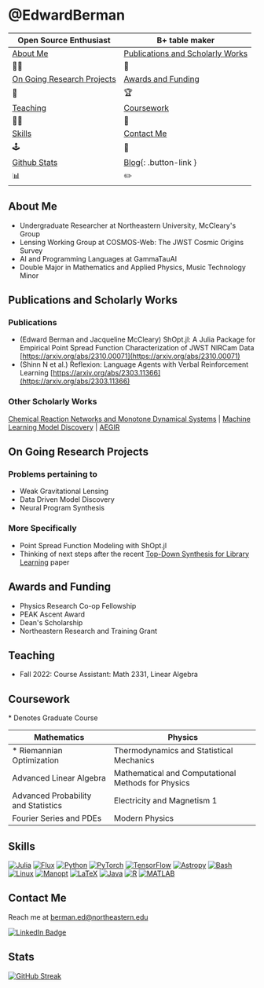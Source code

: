# @EdwardBerman

|   Open Source Enthusiast             | B+ table maker  |
|------------------------------------|------------------------------------|
| [About Me](#about-me)      | [Publications and Scholarly Works](#publications-and-scholarly-works)  |
|👨‍💻                            | 📘                                 |
| [On Going Research Projects](#on-going-research-projects)  | [Awards and Funding](#awards-and-funding)  |
|🔭                                                          | 🏆                                       |
| [Teaching](#teaching)               | [Coursework](#coursework)            |
|👨‍🏫                           | 🏫                                 |
| [Skills](#skills)                  | [Contact Me](#contact-me)            |
|🕹                                 | 💌                                 |
| [Github Stats](#stats)              | [Blog](./blog.md){: .button-link }
|📊                                 | ✏️


## About Me
+ Undergraduate Researcher at Northeastern University, McCleary's Group
+ Lensing Working Group at COSMOS-Web: The JWST Cosmic Origins Survey
+ AI and Programming Languages at GammaTauAI
+ Double Major in Mathematics and Applied Physics, Music Technology Minor

## Publications and Scholarly Works 

### Publications

+ (Edward Berman and Jacqueline McCleary) ShOpt.jl: A Julia Package for Empirical Point Spread Function Characterization of JWST NIRCam Data [https://arxiv.org/abs/2310.00071](https://arxiv.org/abs/2310.00071)
+ (Shinn N et al.) Reflexion: Language Agents with Verbal Reinforcement Learning [https://arxiv.org/abs/2303.11366](https://arxiv.org/abs/2303.11366)

### Other Scholarly Works 
 [Chemical Reaction Networks and Monotone Dynamical Systems](REU.pdf) | [Machine Learning Model Discovery](mlpde.pdf) | [AEGIR](rascal-AEGIR.pdf)

## On Going Research Projects
### Problems pertaining to 
+ Weak Gravitational Lensing
+ Data Driven Model Discovery
+ Neural Program Synthesis

### More Specifically
+  Point Spread Function Modeling with ShOpt.jl
+  Thinking of next steps after the recent [Top-Down Synthesis for Library Learning](https://arxiv.org/pdf/2211.16605.pdf) paper

## Awards and Funding
+ Physics Research Co-op Fellowship 
+ PEAK Ascent Award 
+ Dean's Scholarship 
+ Northeastern Research and Training Grant 

## Teaching
+ Fall 2022: Course Assistant: Math 2331, Linear Algebra

## Coursework

\* Denotes Graduate Course

| Mathematics                           | Physics                                            |
|---------------------------------------|----------------------------------------------------|
| \* Riemannian Optimization            | Thermodynamics and Statistical Mechanics           |
| Advanced Linear Algebra               | Mathematical and Computational Methods for Physics |
| Advanced Probability and Statistics   | Electricity and Magnetism 1                        |
| Fourier Series and PDEs               | Modern Physics                                     |

## Skills
[![Julia](https://img.shields.io/badge/julia-black?style=for-the-badge&logo=julia)](https://github.com/EdwardBerman)
[![Flux](https://img.shields.io/badge/Flux.jl-black?style=for-the-badge&logo=julia)](https://github.com/FluxML/Flux.jl)
[![Python](https://img.shields.io/badge/python-black?style=for-the-badge&logo=python)](https://github.com/EdwardBerman)
[![PyTorch](https://img.shields.io/badge/PyTorch-black?style=for-the-badge&logo=pytorch)](https://github.com/pytorch/pytorch)
[![TensorFlow](https://img.shields.io/badge/TensorFlow-black?style=for-the-badge&logo=tensorflow)](https://github.com/tensorflow/tensorflow)
[![Astropy](https://img.shields.io/badge/Astropy-black?style=for-the-badge&logo=python)](https://github.com/astropy/astropy)
[![Bash](https://img.shields.io/badge/bash-black?style=for-the-badge&logo=gnu-bash&logoColor=white)](https://github.com/EdwardBerman)
[![Linux](https://img.shields.io/badge/Linux-black?style=for-the-badge&logo=linux)](https://github.com/torvalds/linux)
[![Manopt](https://img.shields.io/badge/Manopt-black?style=for-the-badge&logo=python)](https://github.com/NicolasBoumal/manopt)
[![LaTeX](https://img.shields.io/badge/LaTeX-black?style=for-the-badge&logo=latex)](https://www.latex-project.org/)
[![Java](https://img.shields.io/badge/java-black?style=for-the-badge&logo=openjdk)](https://github.com/EdwardBerman)
[![R](https://img.shields.io/badge/R-black?style=for-the-badge&logo=r)](https://github.com/EdwardBerman)
[![MATLAB](https://img.shields.io/badge/MATLAB-black?style=for-the-badge&logo=mathworks)](https://www.mathworks.com/products/matlab.html)


## Contact Me
Reach me at berman.ed@northeastern.edu

<a href="https://www.linkedin.com/in/edward-berman-324a86226/"> <img src="https://img.shields.io/badge/LinkedIn-blue?style=for-the-badge&logo=linkedin&logoColor=white" alt="LinkedIn Badge"/> </a>

## Stats

[![GitHub Streak](https://github-readme-streak-stats.herokuapp.com/?user=EdwardBerman&theme=highcontrast)](https://git.io/streak-stats)

